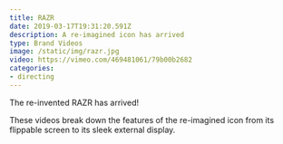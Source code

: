```yaml
---
title: RAZR
date: 2019-03-17T19:31:20.591Z
description: A re-imagined icon has arrived
type: Brand Videos
image: /static/img/razr.jpg
video: https://vimeo.com/469481061/79b00b2682
categories:
- directing
---
```

The re-invented RAZR has arrived!

These videos break down the features of the re-imagined icon from its flippable screen to its sleek external display.
